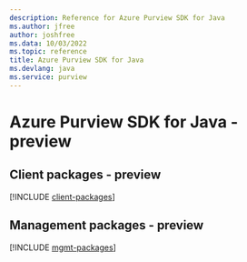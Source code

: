 ```yaml
---
description: Reference for Azure Purview SDK for Java
ms.author: jfree
author: joshfree
ms.data: 10/03/2022
ms.topic: reference
title: Azure Purview SDK for Java
ms.devlang: java
ms.service: purview
---
```

# Azure Purview SDK for Java - preview

## Client packages - preview
[!INCLUDE [client-packages](purview-client-index.md)]
## Management packages - preview
[!INCLUDE [mgmt-packages](purview-mgmt-index.md)]